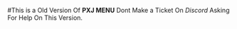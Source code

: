 #This is a Old Version Of **PXJ MENU**
Dont Make a Ticket On _Discord_ Asking For Help On This Version.
